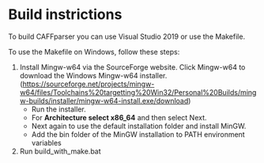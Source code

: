 # Build instrictions

To build CAFFparser you can use Visual Studio 2019 or use the Makefile.

To use the Makefile on Windows, follow these steps:

1. Install Mingw-w64 via the SourceForge website. Click Mingw-w64 to download the Windows Mingw-w64 installer. (https://sourceforge.net/projects/mingw-w64/files/Toolchains%20targetting%20Win32/Personal%20Builds/mingw-builds/installer/mingw-w64-install.exe/download)
    - Run the installer.
    - For **Architecture select x86_64** and then select Next.
    - Next again to use the default installation folder and install MinGW.
    - Add the bin folder of the MinGW installation to PATH environment variables
1. Run build_with_make.bat
